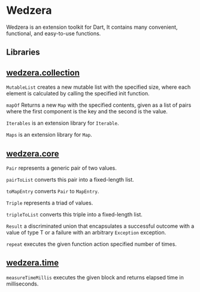 Wedzera
======

Wedzera is an extension toolkit for Dart, It contains many convenient, functional, and easy-to-use functions.

Libraries
--------------

## [wedzera.collection][]

`MutableList` creates a new mutable list with the specified size, where each element is calculated by calling the specified init function.

`mapOf` Returns a new `Map` with the specified contents, given as a list of pairs where the first component is the key and the second is the value.

`Iterables` is an extension library for `Iterable`.

`Maps` is an extension library for `Map`.

[wedzera.collection]: https://pub.dev/documentation/wedzera/latest/wedzera.collection/wedzera.collection-library.html

## [wedzera.core][]

`Pair` represents a generic pair of two values.

`pairToList` converts this pair into a fixed-length list.

`toMapEntry` converts `Pair` to `MapEntry`.

`Triple` represents a triad of values.

`tripleToList` converts this triple into a fixed-length list.

`Result` a discriminated union that encapsulates a successful outcome with a value of type T or a failure with an arbitrary `Exception` exception.

`repeat` executes the given function action specified number of times.

[wedzera.core]: https://pub.dev/documentation/wedzera/latest/wedzera.core/wedzera.core-library.html

## [wedzera.time][]

`measureTimeMillis` executes the given block and returns elapsed time in milliseconds.

[wedzera.time]: https://pub.dev/documentation/wedzera/latest/wedzera.time/wedzera.time-library.html
